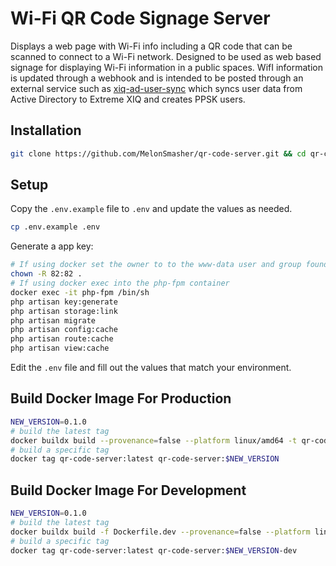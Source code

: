 # Wi-Fi QR Code Signage Server

Displays a web page with Wi-Fi info including a QR code that can be scanned to connect to a Wi-Fi network. Designed to be used as web based signage for displaying Wi-Fi information in a public spaces. WifI information is updated through a webhook and is intended to be posted through an external service such as [xiq-ad-user-sync](https://github.com/MelonSmasher/xiq-ad-user-sync) which syncs user data from Active Directory to Extreme XIQ and creates PPSK users.

## Installation

```bash
git clone https://github.com/MelonSmasher/qr-code-server.git && cd qr-code-server
```

## Setup

Copy the `.env.example` file to `.env` and update the values as needed.

```bash
cp .env.example .env
```

Generate a app key:

```bash
# If using docker set the owner to to the www-data user and group found in the php-fpm container
chown -R 82:82 .
# If using docker exec into the php-fpm container
docker exec -it php-fpm /bin/sh
php artisan key:generate
php artisan storage:link
php artisan migrate
php artisan config:cache
php artisan route:cache
php artisan view:cache
```

Edit the `.env` file and fill out the values that match your environment.

## Build Docker Image For Production

```bash
NEW_VERSION=0.1.0
# build the latest tag
docker buildx build --provenance=false --platform linux/amd64 -t qr-code-server:latest .
# build a specific tag
docker tag qr-code-server:latest qr-code-server:$NEW_VERSION
```

## Build Docker Image For Development

```bash
NEW_VERSION=0.1.0
# build the latest tag
docker buildx build -f Dockerfile.dev --provenance=false --platform linux/amd64 -t qr-code-server:dev .
# build a specific tag
docker tag qr-code-server:latest qr-code-server:$NEW_VERSION-dev
```
